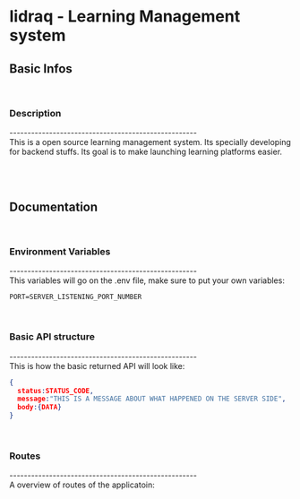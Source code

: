 # **Iidraq** - Learning Management system

## **Basic Infos**
&nbsp;

### Description
\----------------------------------------------------   
This is a open source learning management system. Its specially developing for backend stuffs. Its goal is to make launching learning platforms easier.

&nbsp;  
&nbsp;  

## **Documentation**
&nbsp;

### Environment Variables
\----------------------------------------------------  
This variables will go on the .env file, make sure to put your own variables:

```
PORT=SERVER_LISTENING_PORT_NUMBER
```

&nbsp;  

### Basic API structure
\----------------------------------------------------  
This is how the basic returned API will look like:

```json
{
  status:STATUS_CODE,
  message:"THIS IS A MESSAGE ABOUT WHAT HAPPENED ON THE SERVER SIDE",
  body:{DATA}
}
```

&nbsp;  

### Routes
\----------------------------------------------------  
A overview of routes of the applicatoin:

